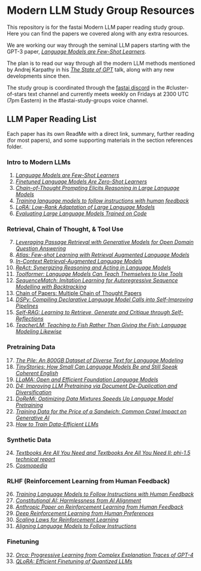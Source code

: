 # Modern LLM Study Group Resources

This repository is for the fastai Modern LLM paper reading study group. Here you can find the papers we covered along with any extra resources.

We are working our way through the seminal LLM papers starting with the GPT-3 paper, [*Language Models are Few-Shot Learners*](https://arxiv.org/abs/2005.14165).

The plan is to read our way through all the modern LLM methods mentioned by Andrej Karpathy in his [*The State of GPT*](https://www.youtube.com/watch?v=bZQun8Y4L2A) talk, along with any new developments since then.

The study group is coordinated through the [fastai discord](https://forums.fast.ai/t/discord-live-coding-details/75370) in the #cluster-of-stars text channel and currently meets weekly on Fridays at 2300 UTC (7pm Eastern) in the #fastai-study-groups voice channel.

## LLM Paper Reading List

Each paper has its own ReadMe with a direct link, summary, further reading (for most papers), and some supporting materials in the section references folder.

### Intro to Modern LLMs

1. [*Language Models are Few-Shot Learners*](Intro_to_Modern_LLMs/Language_Models_are_Few_Shot_Learners.md)
2. [*Finetuned Language Models Are Zero-Shot Learners*](Intro_to_Modern_LLMs/Finetuned_Language_Models_Are_Zero_Shot_Learners.md)
3. [*Chain-of-Thought Prompting Elicits Reasoning in Large Language Models*](Intro_to_Modern_LLMs/Chain_of_Thought_Prompting_Elicits_Reasoning_in_Large_Language_Models.md)
4. [*Training language models to follow instructions with human feedback*](Intro_to_Modern_LLMs/Training_Language_Models_to_Follow_Instructions_with_Human_Feedback.md)
5. [*LoRA: Low-Rank Adaptation of Large Language Models*](Intro_to_Modern_LLMs/LoRA_Low_Rank_Adaptation_of_Large_Language_Models.md)
6. [*Evaluating Large Language Models Trained on Code*](Intro_to_Modern_LLMs/Evaluating_Large_Language_Models_Trained_on_Code.md)

### Retrieval, Chain of Thought, & Tool Use

7. [*Leveraging Passage Retrieval with Generative Models for Open Domain Question Answering*](Retrieval_Chain_of_Thought_Tool_Use/Leveraging_Passage_Retrieval_with_Generative_Models_for_Open_Domain_Question_Answering.md)
8. [*Atlas: Few-shot Learning with Retrieval Augmented Language Models*](Retrieval_Chain_of_Thought_Tool_Use/Atlas_Few_shot_Learning_with_Retrieval_Augmented_Language_Models.md)
9. [*In-Context Retrieval-Augmented Language Models*](Retrieval_Chain_of_Thought_Tool_Use/In_Context_Retrieval_Augmented_Language_Models.md)
10. [*ReAct: Synergizing Reasoning and Acting in Language Models*](Retrieval_Chain_of_Thought_Tool_Use/ReAct_Synergizing_Reasoning_and_Acting_in_Language_Models.md)
11. [*Toolformer: Language Models Can Teach Themselves to Use Tools*](Retrieval_Chain_of_Thought_Tool_Use/Toolformer_Language_Models_Can_Teach_Themselves_to_Use_Tools.md)
12. [*SequenceMatch: Imitation Learning for Autoregressive Sequence Modelling with Backtracking*](Retrieval_Chain_of_Thought_Tool_Use/SequenceMatch_Imitation_Learning_for_Autoregressive_Sequence_Modelling_with_Backtracking.md)
13. [Chain of Papers: Multiple Chain of Thought Papers](Retrieval_Chain_of_Thought_Tool_Use/Chain_of_Papers_Multiple_Chain_of_Thought_Papers.md)
14. [*DSPy: Compiling Declarative Language Model Calls into Self-Improving Pipelines*](Retrieval_Chain_of_Thought_Tool_Use/DSPy_Compiling_Declarative_Language_Model_Calls_into_Self_Improving_Pipelines.md)
15. [*Self-RAG: Learning to Retrieve, Generate and Critique through Self-Reflections*](Retrieval_Chain_of_Thought_Tool_Use/Self_RAG_Learning_to_Retrieve_Generate_and_Critique_through_Self_Reflections.md)
16. [*TeacherLM: Teaching to Fish Rather Than Giving the Fish: Language Modeling Likewise*](Retrieval_Chain_of_Thought_Tool_Use/TeacherLM_Teaching_to_Fish_Rather_Than_Giving_the_Fish_Language_Modeling_Likewise.md)

### Pretraining Data

17. [*The Pile: An 800GB Dataset of Diverse Text for Language Modeling*](Pretraining_Data/The_Pile_An_800GB_Dataset_of_Diverse_Text_for_Language_Modeling.md)
18. [*TinyStories: How Small Can Language Models Be and Still Speak Coherent English*](Pretraining_Data/TinyStories_How_Small_Can_Language_Models_Be_and_Still_Speak_Coherent_English.md)
19. [*LLaMA: Open and Efficient Foundation Language Models*](Pretraining_Data/LLaMA_Open_and_Efficient_Foundation_Language_Models.md)
20. [*D4: Improving LLM Pretraining via Document De-Duplication and Diversification*](Pretraining_Data/D4_Improving_LLM_Pretraining_via_Document_De_Duplication_and_Diversification.md)
21. [*DoReMi: Optimizing Data Mixtures Speeds Up Language Model Pretraining*](Pretraining_Data/DoReMi_Optimizing_Data_Mixtures_Speeds_Up_Language_Model_Pretraining.md)
22. [*Training Data for the Price of a Sandwich: Common Crawl Impact on Generative AI*](Pretraining_Data/Training_Data_for_the_Price_of_a_Sandwich_Common_Crawl_Impact_on_Generative_AI.md)
23. [*How to Train Data-Efficient LLMs*](Pretraining_Data/How_to_Train_Data_Efficient_LLMs.md)

### Synthetic Data

24. [*Textbooks Are All You Need and Textbooks Are All You Need II: phi-1.5 technical report*](Synthetic_Data/Textbooks_Are_All_You_Need_and_Textbooks_Are_All_You_Need_II_phi_1.5_technical_report.md)
25. [*Cosmopedia*](Synthetic_Data/Cosmopedia.md)

### RLHF (Reinforcement Learning from Human Feedback)

26. [*Training Language Models to Follow Instructions with Human Feedback*](RLHF/Training_Language_Models_to_Follow_Instructions_with_Human_Feedback.md)
27. [*Constitutional AI: Harmlessness from AI Alignment*](RLHF/Constitutional_AI_Harmlessness_from_AI_Alignment.md)
28. [*Anthropic Paper on Reinforcement Learning from Human Feedback*](RLHF/Anthropic_Paper_on_Reinforcement_Learning_from_Human_Feedback.md)
29. [*Deep Reinforcement Learning from Human Preferences*](RLHF/Deep_Reinforcement_Learning_from_Human_Preferences.md)
30. [*Scaling Laws for Reinforcement Learning*](RLHF/Scaling_Laws_for_Reinforcement_Learning.md)
31. [*Aligning Language Models to Follow Instructions*](RLHF/Aligning_Language_Models_to_Follow_Instructions.md)

### Finetuning

32. [*Orca: Progressive Learning from Complex Explanation Traces of GPT-4*](Finetuning/Orca_Progressive_Learning_from_Complex_Explanation_Traces_of_GPT_4.md)
33. [*QLoRA: Efficient Finetuning of Quantized LLMs*](Finetuning/QLoRA_Efficient_Finetuning_of_Quantized_LLMs.md)